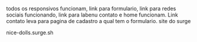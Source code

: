 todos os responsivos funcionam, link para formulario, link para redes sociais funcionando, link para labenu contato e home funcionam. Link contato leva para pagina de cadastro a qual tem o formulario.
site do surge

 nice-dolls.surge.sh